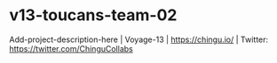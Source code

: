 # v13-toucans-team-02
Add-project-description-here | Voyage-13 | https://chingu.io/ | Twitter: https://twitter.com/ChinguCollabs
